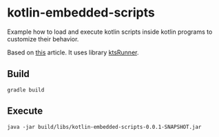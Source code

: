 # kotlin-embedded-scripts

Example how to load and execute kotlin scripts inside kotlin programs to customize their behavior.

Based on [this](https://kotlinexpertise.com/run-kotlin-scripts-from-kotlin-programs/) article.
It uses library [ktsRunner](https://github.com/s1monw1/KtsRunner).

## Build
```
gradle build
```

## Execute
```
java -jar build/libs/kotlin-embedded-scripts-0.0.1-SNAPSHOT.jar 
```